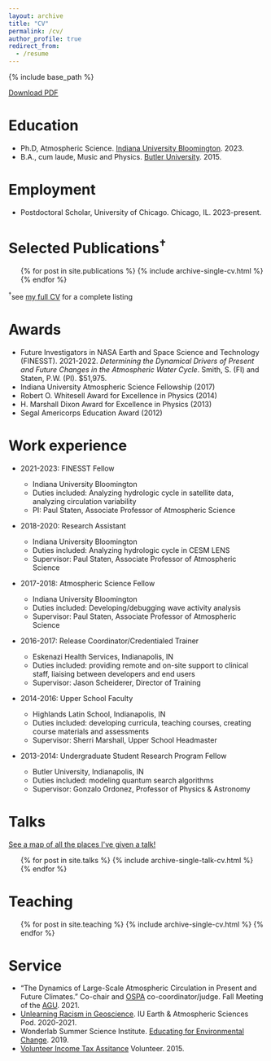 ```yaml
---
layout: archive
title: "CV"
permalink: /cv/
author_profile: true
redirect_from:
  - /resume
---
```


{% include base_path %}

[Download PDF](/files/CV.pdf)

Education
======
* Ph.D, Atmospheric Science. [Indiana University Bloomington](https://earth.indiana.edu/). 2023.
* B.A., cum laude, Music and Physics. [Butler University](https://www.butler.edu/arts-sciences/physics-astronomy-astrophysics/). 2015.

Employment
====== 
* Postdoctoral Scholar, University of Chicago. Chicago, IL. 2023-present.

Selected Publications<sup>&#8224;</sup>
======
  <ul>{% for post in site.publications %}
    {% include archive-single-cv.html %}
  {% endfor %}</ul>

<sup>&#8224;</sup>see [my full CV](/files/CV.pdf) for a complete listing

Awards
======
* Future Investigators in NASA Earth and Space Science and Technology (FINESST). 2021-2022. _Determining the Dynamical Drivers of Present and Future Changes in the Atmospheric Water Cycle_. Smith, S. (FI) and Staten, P.W. (PI). $51,975.
* Indiana University Atmospheric Science Fellowship (2017)
* Robert O. Whitesell Award for Excellence in Physics (2014)
* H. Marshall Dixon Award for Excellence in Physics (2013)
* Segal Americorps Education Award (2012)

Work experience
======
* 2021-2023: FINESST Fellow
  * Indiana University Bloomington
  * Duties included: Analyzing hydrologic cycle in satellite data, analyzing circulation variability
  * PI: Paul Staten, Associate Professor of Atmospheric Science

* 2018-2020: Research Assistant
  * Indiana University Bloomington
  * Duties included: Analyzing hydrologic cycle in CESM LENS
  * Supervisor: Paul Staten, Associate Professor of Atmospheric Science

* 2017-2018: Atmospheric Science Fellow
  * Indiana University Bloomington
  * Duties included: Developing/debugging wave activity analysis
  * Supervisor: Paul Staten, Associate Professor of Atmospheric Science

* 2016-2017: Release Coordinator/Credentialed Trainer
  * Eskenazi Health Services, Indianapolis, IN
  * Duties included: providing remote and on-site support to clinical staff, liaising between developers and end users
  * Supervisor: Jason Scheiderer, Director of Training

* 2014-2016: Upper School Faculty
  * Highlands Latin School, Indianapolis, IN
  * Duties included: developing curricula, teaching courses, creating course materials and assessments
  * Supervisor: Sherri Marshall, Upper School Headmaster

* 2013-2014: Undergraduate Student Research Program Fellow
  * Butler University, Indianapolis, IN
  * Duties included: modeling quantum search algorithms
  * Supervisor: Gonzalo Ordonez, Professor of Physics & Astronomy

Talks
======
[See a map of all the places I've given a talk!](/talkmap.html)
  <ul>{% for post in site.talks %}
    {% include archive-single-talk-cv.html %}
  {% endfor %}</ul>
  
Teaching
======
  <ul>{% for post in site.teaching %}
    {% include archive-single-cv.html %}
  {% endfor %}</ul>
  
Service
======
* “The Dynamics of Large-Scale Atmospheric Circulation in Present and Future Climates.” Co-chair and [OSPA](https://www.agu.org/Learn-and-Develop/Learn/Student-Competitions/OSPA) co-coordinator/judge. Fall Meeting of the [AGU](https://www.agu.org). 2021.
* [Unlearning Racism in Geoscience](https://urgeoscience.org/). IU Earth & Atmospheric Sciences Pod. 2020-2021.
* Wonderlab Summer Science Institute. [Educating for Environmental Change](https://eri.iu.edu/research/projects/educating-for-environmental-change.html). 2019.
* [Volunteer Income Tax Assitance](https://www.irs.gov/individuals/irs-vita-grant-program) Volunteer. 2015.
